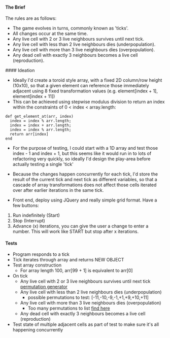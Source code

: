 #### The Brief

The rules are as follows:

- The game evolves in turns, commonly known as 'ticks'.
- All changes occur at the same time.
- Any live cell with 2 or 3 live neighbours survives until next tick.
- Any live cell with less than 2 live neighbours dies (underpopulation).
- Any live cell with more than 3 live neighbours dies (overpopulation). 
- Any dead cell with exactly 3 neighbours becomes a live cell (reproduction).

#### Ideation

- Ideally I'd create a toroid style array, with a fixed 2D column/row height (10x10), so that a given element can reference those immediately adjacent using 8 fixed transformation values (e.g. element[index + 1], element[index + 11])
- This can be achieved using stepwise modulus division to return an index within the constraints of 0 < index < array.length:

```
def get_element_at(arr, index) 
  index = index % arr.length;
  index = index + arr.length;
  index = index % arr.length;
  return arr[index]
end
```

- For the purpose of testing, I could start with a 1D array and test those index - 1 and index + 1, but this seems like it would run in to lots of refactoring very quickly, so ideally I'd design the play-area before actually testing a single 'tick'

- Because the changes happen concurrently for each tick, I'd store the result of the current tick and next tick as different variables, so that a cascade of array transformations does not affect those cells iterated over after earlier iterations in the same tick.

- Front end, deploy using JQuery and really simple grid format. Have a few buttons:
1) Run indefinitely (Start)
2) Stop (Interrupt)
3) Advance (x) iterations, you can give the user a change to enter a number. This will work like START but stop after x iterations.

#### Tests

- Program responds to a tick
- Tick iterates through array and returns NEW OBJECT
- Test array construction
    - For array length 100, arr[99 + 1] is equivalent to arr[0]
- On tick
    - Any live cell with 2 or 3 live neighbours survives until next tick
        [permutation generator](https://repl.it/repls/SwelteringTediousSolaris)
    - Any live cell with less than 2 live neighbours dies (underpopulation)
        - possible permutations to test: [-11,-10,-9,-1,+1,+9,+10,+11]
    - Any live cell with more than 3 live neighbours dies (overpopulation)
        - Too many permutations to list [find here](https://repl.it/repls/SwelteringTediousSolaris)
    - Any dead cell with exactly 3 neighbours becomes a live cell (reproduction)
- Test state of multiple adjacent cells as part of test to make sure it's all happening concurrently